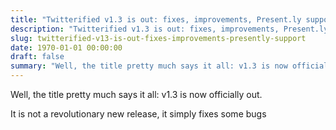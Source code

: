 ```yaml
---
title: "Twitterified v1.3 is out: fixes, improvements, Present.ly support"
description: "Twitterified v1.3 is out: fixes, improvements, Present.ly support"
slug: twitterified-v13-is-out-fixes-improvements-presently-support
date: 1970-01-01 00:00:00
draft: false
summary: "Well, the title pretty much says it all: v1.3 is now officially out."
---
```



Well, the title pretty much says it all: v1.3 is now officially out.

It is not a revolutionary new release, it simply fixes some bugs


